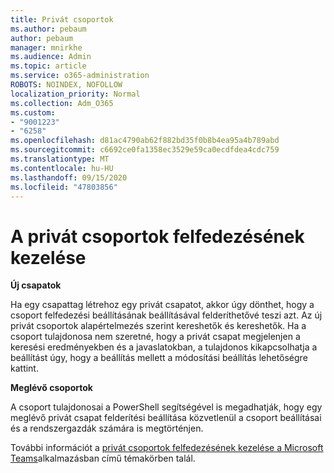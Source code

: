```yaml
---
title: Privát csoportok
ms.author: pebaum
author: pebaum
manager: mnirkhe
ms.audience: Admin
ms.topic: article
ms.service: o365-administration
ROBOTS: NOINDEX, NOFOLLOW
localization_priority: Normal
ms.collection: Adm_O365
ms.custom:
- "9001223"
- "6258"
ms.openlocfilehash: d81ac4790ab62f882bd35f0b8b4ea95a4b789abd
ms.sourcegitcommit: c6692ce0fa1358ec3529e59ca0ecdfdea4cdc759
ms.translationtype: MT
ms.contentlocale: hu-HU
ms.lasthandoff: 09/15/2020
ms.locfileid: "47803856"
---
```

# <a name="managing-discovery-of-private-teams"></a>A privát csoportok felfedezésének kezelése

**Új csapatok**

Ha egy csapattag létrehoz egy privát csapatot, akkor úgy dönthet, hogy a csoport felfedezési beállításának beállításával felderíthetővé teszi azt. Az új privát csoportok alapértelmezés szerint kereshetők és kereshetők. Ha a csoport tulajdonosa nem szeretné, hogy a privát csapat megjelenjen a keresési eredményekben és a javaslatokban, a tulajdonos kikapcsolhatja a beállítást úgy, hogy a beállítás mellett a módosítási beállítás lehetőségre kattint.  

**Meglévő csoportok**

A csoport tulajdonosai a PowerShell segítségével is megadhatják, hogy egy meglévő privát csapat felderítési beállítása közvetlenül a csoport beállításai és a rendszergazdák számára is megtörténjen.  

További információt a  [privát csoportok felfedezésének kezelése a Microsoft Teams](https://docs.microsoft.com/microsoftteams/manage-discovery-of-private-teams)alkalmazásban című témakörben talál.
